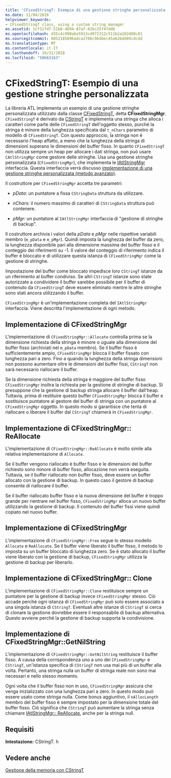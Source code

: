 ```yaml
---
title: 'CFixedStringT: Esempio di una gestione stringhe personalizzata'
ms.date: 11/04/2016
helpviewer_keywords:
- CFixedStringT class, using a custom string manager
ms.assetid: 1cf11fd7-51b8-4b94-87af-02bc25f47dd6
ms.openlocfilehash: d35c4c998a6e5913cd972312c511b2a102480c81
ms.sourcegitcommit: 6052185696adca270bc9bdbec45a626dd89cdcdd
ms.translationtype: MT
ms.contentlocale: it-IT
ms.lasthandoff: 10/31/2018
ms.locfileid: "50663163"
---
```

# <a name="cfixedstringt-example-of-a-custom-string-manager"></a>CFixedStringT: Esempio di una gestione stringhe personalizzata

La libreria ATL implementa un esempio di una gestione stringhe personalizzata utilizzato dalla classe [CFixedStringT](../atl-mfc-shared/reference/cfixedstringt-class.md), detta **CFixedStringMgr**. `CFixedStringT` è derivato da [CStringT](../atl-mfc-shared/reference/cstringt-class.md) e implementa una stringa che alloca i caratteri come parte delle `CFixedStringT` dell'oggetto stesso, purché la stringa è minore della lunghezza specificata dal `t_nChars` parametro di modello di `CFixedStringT`. Con questo approccio, la stringa non è necessario l'heap affatto, a meno che la lunghezza della stringa di dimensioni superano le dimensioni del buffer fisso. In quanto `CFixedStringT` non utilizza sempre un heap per allocare i dati stringa, non può usare `CAtlStringMgr` come gestore delle stringhe. Usa una gestione stringhe personalizzata (`CFixedStringMgr`), che implementa le [IAtlStringMgr](../atl-mfc-shared/reference/iatlstringmgr-class.md) interfaccia. Questa interfaccia verrà discusso [implementazione di una gestione stringhe personalizzata (metodo avanzato)](../atl-mfc-shared/implementation-of-a-custom-string-manager-advanced-method.md).

Il costruttore per `CFixedStringMgr` accetta tre parametri:

- *pData:* un puntatore a fissa `CStringData` struttura da utilizzare.

- *nChars:* il numero massimo di caratteri di `CStringData` struttura può contenere.

- *pMgr:* un puntatore al `IAtlStringMgr` interfaccia di "gestione di stringhe di backup".

Il costruttore archivia i valori della *pData* e *pMgr* nelle rispettive variabili membro (`m_pData` e `m_pMgr`). Quindi imposta la lunghezza del buffer da zero, la lunghezza disponibile pari alla dimensione massima del buffer fisso e il conteggio dei riferimenti su -1. Il valore del conteggio di riferimento indica il buffer è bloccato e di utilizzare questa istanza di `CFixedStringMgr` come la gestione di stringhe.

Impostazione del buffer come bloccato impedisce loro `CStringT` istanze da un riferimento al buffer condiviso. Se altri `CStringT` istanze sono state autorizzate a condividere il buffer sarebbe possibile per il buffer di contenuto da `CFixedStringT` deve essere eliminato mentre le altre stringhe sono stati ancora utilizzando il buffer.

`CFixedStringMgr` è un'implementazione completa del `IAtlStringMgr` interfaccia. Viene descritta l'implementazione di ogni metodo.

## <a name="implementation-of-cfixedstringmgrallocate"></a>Implementazione di CFixedStringMgr

L'implementazione di `CFixedStringMgr::Allocate` controlla prima se la dimensione richiesta della stringa è minore o uguale alla dimensione del buffer fisso (archiviati nel `m_pData` membro). Se il buffer fisso è sufficientemente ampio, `CFixedStringMgr` blocca il buffer fissato con lunghezza pari a zero. Fino a quando la lunghezza della stringa dimensioni non possono aumentare oltre le dimensioni del buffer fissi, `CStringT` non sarà necessario riallocare il buffer.

Se la dimensione richiesta della stringa è maggiore del buffer fisso `CFixedStringMgr` inoltra la richiesta per la gestione di stringhe di backup. Si presuppone che la gestione di backup stringa allocare il buffer dall'heap. Tuttavia, prima di restituire questo buffer `CFixedStringMgr` blocca il buffer e sostituisce puntatore al gestore del buffer di stringa con un puntatore al `CFixedStringMgr` oggetto. In questo modo si garantisce che tenta di riallocare o liberare il buffer dal `CStringT` chiamerà in `CFixedStringMgr`.

## <a name="implementation-of-cfixedstringmgrreallocate"></a>Implementazione di CFixedStringMgr:: ReAllocate

L'implementazione di `CFixedStringMgr::ReAllocate` è molto simile alla relativa implementazione di `Allocate`.

Se il buffer vengono riallocato è buffer fisso e le dimensioni del buffer richiesto sono minore di buffer fisso, allocazione non verrà eseguita. Tuttavia, se il buffer riallocato non buffer fisso, deve essere un buffer allocato con la gestione di backup. In questo caso il gestore di backup consente di riallocare il buffer.

Se il buffer riallocato buffer fisso e la nuova dimensione del buffer è troppo grande per rientrare nel buffer fisso, `CFixedStringMgr` alloca un nuovo buffer utilizzando la gestione di backup. Il contenuto del buffer fissi viene quindi copiato nel nuovo buffer.

## <a name="implementation-of-cfixedstringmgrfree"></a>Implementazione di CFixedStringMgr

L'implementazione di `CFixedStringMgr::Free` segue lo stesso modello `Allocate` e `ReAllocate`. Se il buffer viene liberato il buffer fisso, il metodo lo imposta su un buffer bloccato di lunghezza zero. Se è stato allocato il buffer viene liberato con la gestione di backup, `CFixedStringMgr` utilizza la gestione di backup per liberarlo.

## <a name="implementation-of-cfixedstringmgrclone"></a>Implementazione di CFixedStringMgr:: Clone

L'implementazione di `CFixedStringMgr::Clone` restituisce sempre un puntatore per la gestione di backup invece `CFixedStringMgr` stesso. Ciò accade perché ogni istanza di `CFixedStringMgr` può solo essere associato a una singola istanza di `CStringT`. Eventuali altre istanze di `CStringT` si cerca di clonare la gestione dovrebbe essere il responsabile di backup alternativa. Questo avviene perché la gestione di backup supporta la condivisione.

## <a name="implementation-of-cfixedstringmgrgetnilstring"></a>Implementazione di CFixedStringMgr::GetNilString

L'implementazione di `CFixedStringMgr::GetNilString` restituisce il buffer fisso. A causa della corrispondenza uno a uno dei `CFixedStringMgr` e `CStringT`, un'istanza specifica di `CStringT` non usa mai più di un buffer alla volta. Pertanto, una stringa nulla un buffer di stringa reale non sono mai necessari e nello stesso momento.

Ogni volta che il buffer fisso non in uso, `CFixedStringMgr` assicura che venga inizializzato con una lunghezza pari a zero. In questo modo può essere usato come stringa nulla. Come bonus aggiuntivo, il `nAllocLength` membro del buffer fisso è sempre impostato per la dimensione totale del buffer fisso. Ciò significa che `CStringT` può aumentare la stringa senza chiamare [IAtlStringMgr:: ReAllocate](../atl-mfc-shared/reference/iatlstringmgr-class.md#reallocate), anche per la stringa null.

## <a name="requirements"></a>Requisiti

**Intestazione:** CStringT. h

## <a name="see-also"></a>Vedere anche

[Gestione della memoria con CStringT](../atl-mfc-shared/memory-management-with-cstringt.md)

